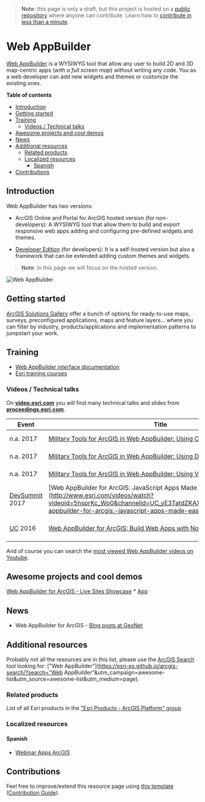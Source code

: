 > **Note**: this page is only a draft, but this project is hosted on a [public repository](https://github.com/hhkaos/awesome-arcgis) where anyone can contribute. Learn how to [contribute in less than a minute](https://github.com/hhkaos/awesome-arcgis/blob/master/CONTRIBUTING.md#contributions).

# Web AppBuilder

[Web AppBuilder](http://www.esri.com/software/web-appbuilder) is a WYSIWYG tool that allow any user to build 2D and 3D map-centric apps (*with a full screen map*) without writing any code. You as a web developer can add new widgets and themes or customize the existing ones.

<!-- START doctoc generated TOC please keep comment here to allow auto update -->
<!-- DON'T EDIT THIS SECTION, INSTEAD RE-RUN doctoc TO UPDATE -->
**Table of contents**

- [Introduction](#introduction)
- [Getting started](#getting-started)
- [Training](#training)
  - [Videos / Technical talks](#videos--technical-talks)
- [Awesome projects and cool demos](#awesome-projects-and-cool-demos)
- [News](#news)
- [Additional resources](#additional-resources)
  - [Related products](#related-products)
  - [Localized resources](#localized-resources)
    - [Spanish](#spanish)
- [Contributions](#contributions)

<!-- END doctoc generated TOC please keep comment here to allow auto update -->


## Introduction

Web AppBuilder has two versions:

* ArcGIS Online and Portal for ArcGIS hosted version (for non-developers): A WYSIWYG tool that allow them to build and export responsive web apps adding and configuring pre-defined widgets and themes.

* [Developer Edition](developer-edition/README.md) (for developers): It is a self-hosted version but also a framework that can be extended adding custom themes and widgets.

> **Note**: In this page we will focus on the hosted version.

![Web AppBuilder](images/web-appbuilder.png)

## Getting started

[ArcGIS Solutions Gallery](https://solutions.arcgis.com/gallery/#s=0&md=products-or-applications:Web%20AppBuilder%20for%20ArcGIS) offer a bunch of options for ready-to-use maps, surveys, preconfigured applications, maps and feature layers... where you can filter by industry, products/applications and implementation patterns to jumpstart your work.

## Training

* [Web AppBuilder interface documentation](http://doc.arcgis.com/en/web-appbuilder/)
* [Esri training courses](http://www.esri.com/training/Bookmark/H1rErV0Hg)

### Videos / Technical talks

On [**video.esri.com**](http://video.esri.com/search/web-appbuilder) you will find many technical talks and slides from [**proceedings.esri.com**](https://www.google.es/webhp?sourceid=chrome-instant&ion=1&espv=2&ie=UTF-8#q=site%3Aproceedings.esri.com%20leaflet).

|Event|Title|Length|
|---|---|---|
|n.a. 2017|[Military Tools for ArcGIS in Web AppBuilder: Using Coordinate Conversion](http://www.esri.com/videos/watch?videoid=Tmlw00CavR8&channelid=UCZTiOg3n0pqUDSatq7mS2PA&title=military-tools-for-arcgis-in-web-appbuilder:-using-coordinate-conversion)|2min 44secs
|n.a. 2017|[Military Tools for ArcGIS in Web AppBuilder: Using Distance and Direction](http://www.esri.com/videos/watch?videoid=KQqzYlcY3ro&channelid=UCZTiOg3n0pqUDSatq7mS2PA&title=military-tools-for-arcgis-in-web-appbuilder:-using-distance-and-direction)|2min 24secs
|n.a. 2017|[Military Tools for ArcGIS in Web AppBuilder: Using Visibility](http://www.esri.com/videos/watch?videoid=nQCwgwkDu1g&channelid=UCZTiOg3n0pqUDSatq7mS2PA&title=military-tools-for-arcgis-in-web-appbuilder:-using-visibility)|1min 35secs
|[DevSummit](http://www.esri.com/events/devsummit) 2017|[Web AppBuilder for ArcGIS: JavaScript Apps Made Easy](http://www.esri.com/videos/watch?videoid=5hsprKc_Wo0&channelid=UC_yE3TatdZKAXvt_TzGJ6mw&title=web-appbuilder-for-arcgis:-javascript-apps-made-easy|1h 7min 19secs
|[UC](http://www.esri.com/about/events/uc) 2016|[Web AppBuilder for ArcGIS: Build Web Apps with No Coding](http://www.esri.com/videos/watch?videoid=qEJ7TX_ixEs&channelid=UC_yE3TatdZKAXvt_TzGJ6mw&title=arcgis-apps:-web-appbuilder-for-arcgis:-build-web-apps-with-no-coding)|1h 13min 53secs

And of course you can search the [most viewed Web AppBuilder videos on Youtube](https://www.youtube.com/results?q=web+appbuilder&sp=CAM%253D).

## Awesome projects and cool demos

[Web AppBuilder for ArcGIS - Live Sites Showcase](http://pm.maps.arcgis.com/home/group.html?id=76eb5528ceb64750923d8b07a42723b9#overview)
    * [App](https://www.arcgis.com/apps/MapAndAppGallery/index.html?appid=1e3085af6e1a48c8908fa624bdfef768)

## News

* Web AppBuilder for ArcGIS - [Blog posts at GeoNet](https://community.esri.com/community/gis/web-gis/web-appbuilder/content?filterID=contentstatus%5Bpublished%5D~objecttype~objecttype%5Bblogpost%5D)

## Additional resources

Probably not all the resources are in this list, please use the [ArcGIS Search](https://esri-es.github.io/arcgis-search/) tool looking for: ["Web AppBuilder"](https://esri-es.github.io/arcgis-search/?search="Web AppBuilder"&utm_campaign=awesome-list&utm_source=awesome-list&utm_medium=page).

### Related products

List of all Esri products in the ["Esri Products - ArcGIS Platform" group](https://awesome-arcgis.maps.arcgis.com/home/group.html?id=663480a878724c42aef09a523a8d5139&view=list&start=1&num=20#content)

### Localized resources

#### Spanish

* [Webinar Apps ArcGIS](https://www.youtube.com/watch?v=EGUsNCs2g6c)

## Contributions

Feel free to improve/extend this resource page using [this template](https://github.com/hhkaos/awesome-arcgis/blob/master/templates/PRODUCT_PAGE_TEMPLATE.md) ([Contribution Guide](https://github.com/hhkaos/awesome-arcgis/blob/master/CONTRIBUTING.md)).
